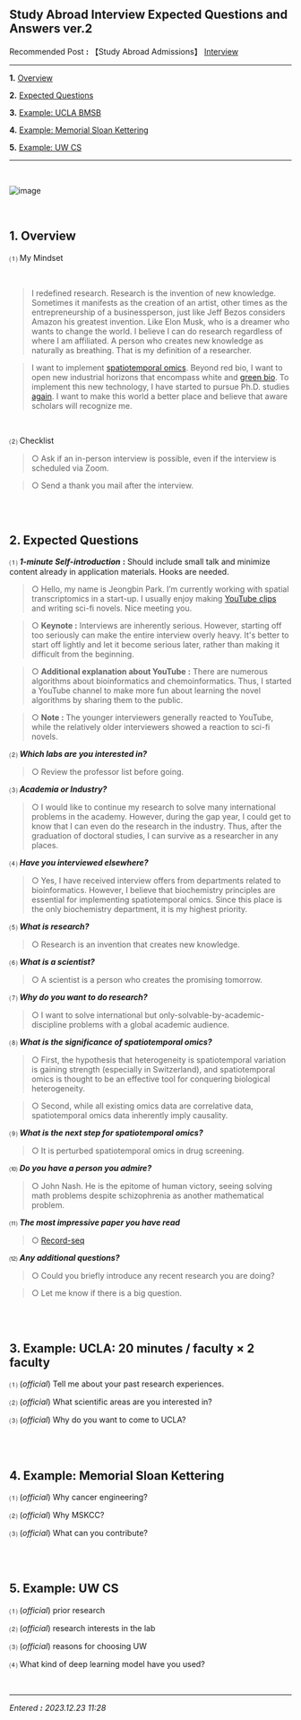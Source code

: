 ## **Study Abroad Interview Expected Questions and Answers ver.2**

Recommended Post **:** 【Study Abroad Admissions】 [Interview](https://jb243.github.io/pages/2255)

---

**1.** [Overview](#1-remarks)

**2.** [Expected Questions](#2-expected-questions)

**3.** [Example: UCLA BMSB](#3-example-ucla-20-minutes-faculty-2-faculty)

**4.** [Example: Memorial Sloan Kettering](#4-example-memorial-sloan-kettering)

**5.** [Example: UW CS](#5-example-uw-cs)

---

<br>

![image](https://github.com/JB243/jb243.github.io/assets/55747737/0a55d8d1-e16b-4265-b17c-67bb9761d89f)

<br>

## **1\. Overview**

⑴ My Mindset

<br>

> I redefined research. Research is the invention of new knowledge. Sometimes it manifests as the creation of an artist, other times as the entrepreneurship of a businessperson, just like Jeff Bezos considers Amazon his greatest invention. Like Elon Musk, who is a dreamer who wants to change the world. I believe I can do research regardless of where I am affiliated. A person who creates new knowledge as naturally as breathing. That is my definition of a researcher.

> I want to implement [spatiotemporal omics](https://jb243.github.io/pages/2379). Beyond red bio, I want to open new industrial horizons that encompass white and [green bio](https://jb243.github.io/pages/315). To implement this new technology, I have started to pursue Ph.D. studies [again](https://jb243.github.io/pages/2320). I want to make this world a better place and believe that aware scholars will recognize me.

<br>

⑵ Checklist

> ○ Ask if an in-person interview is possible, even if the interview is scheduled via Zoom.

> ○ Send a thank you mail after the interview.

<br>

<br>

## **2\. Expected Questions**

 ⑴ _**1-minute Self-introduction**_ **:** Should include small talk and minimize content already in application materials. Hooks are needed.

> ○ Hello, my name is Jeongbin Park. I’m currently working with spatial transcriptomics in a start-up. I usually enjoy making [YouTube clips](https://www.youtube.com/@Jeongbin.studyroom) and writing sci-fi novels. Nice meeting you. 

> ○ **Keynote :** Interviews are inherently serious. However, starting off too seriously can make the entire interview overly heavy. It's better to start off lightly and let it become serious later, rather than making it difficult from the beginning.

> ○ **Additional explanation about YouTube** **:** There are numerous algorithms about bioinformatics and chemoinformatics. Thus, I started a YouTube channel to make more fun about learning the novel algorithms by sharing them to the public.

> ○ **Note :** The younger interviewers generally reacted to YouTube, while the relatively older interviewers showed a reaction to sci-fi novels.

 ⑵ _**Which labs are you interested in?**_

> ○ Review the professor list before going.

 ⑶ _**Academia or Industry?**_

> ○ I would like to continue my research to solve many international problems in the academy. However, during the gap year, I could get to know that I can even do the research in the industry. Thus, after the graduation of doctoral studies, I can survive as a researcher in any places.

 ⑷ _**Have you interviewed elsewhere?**_

> ○ Yes, I have received interview offers from departments related to bioinformatics. However, I believe that biochemistry principles are essential for implementing spatiotemporal omics. Since this place is the only biochemistry department, it is my highest priority.

 ⑸ _**What is research?**_

> ○ Research is an invention that creates new knowledge.

 ⑹ _**What is a scientist?**_

> ○ A scientist is a person who creates the promising tomorrow.

 ⑺ _**Why do you want to do research?**_

> ○ I want to solve international but only-solvable-by-academic-
discipline problems with a global academic audience.

 ⑻ _**What is the significance of spatiotemporal omics?**_

> ○ First, the hypothesis that heterogeneity is spatiotemporal variation is gaining strength (especially in Switzerland), and spatiotemporal omics is thought to be an effective tool for conquering biological heterogeneity.

> ○ Second, while all existing omics data are correlative data, spatiotemporal omics data inherently imply causality.

⑼ _**What is the next step for spatiotemporal omics?**_

> ○ It is perturbed spatiotemporal omics in drug screening.
 
 ⑽ _**Do you have a person you admire?**_

> ○ John Nash. He is the epitome of human victory, seeing solving math problems despite schizophrenia as another mathematical problem.

⑾ **_The most impressive paper you have read_**

> ○ [Record-seq](https://www.nature.com/articles/s41596-019-0253-4) 

 ⑿ _**Any additional questions?**_

> ○ Could you briefly introduce any recent research you are doing?

> ○ Let me know if there is a big question.

<br>

<br>

## **3. Example: UCLA**: 20 minutes / faculty × 2 faculty

⑴ (_official_) Tell me about your past research experiences.

⑵ (_official_) What scientific areas are you interested in?

⑶ (_official_) Why do you want to come to UCLA?

<br>

<br>

## **4. Example: Memorial Sloan Kettering**

⑴ (_official_) Why cancer engineering?

⑵ (_official_) Why MSKCC? 

⑶ (_official_) What can you contribute?

<br>

<br>

## **5. Example: UW CS**

⑴ (_official_) prior research

⑵ (_official_) research interests in the lab

⑶ (_official_) reasons for choosing UW 

⑷ What kind of deep learning model have you used?

<br>

---

_Entered **:** 2023.12.23 11:28_
